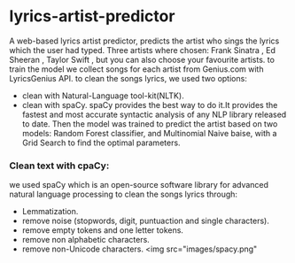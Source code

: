 # lyrics-artist-predictor

A web-based lyrics artist predictor, predicts the artist who sings the lyrics which the user had typed.
Three artists where chosen: Frank Sinatra , Ed Sheeran , Taylor Swift , but you can also choose your favourite artists.
to train the model we collect songs for each artist from Genius.com with LyricsGenius API.
to clean the songs lyrics, we used two options:
- clean with Natural-Language tool-kit(NLTK).
- clean with spaCy.
spaCy provides the best way to do it.It provides the fastest and most accurate syntactic analysis of any NLP library released to date.
Then the model was trained to predict the artist based on two models: Random Forest classifier, and Multinomial Naive baise, with a Grid Search to find the optimal parameters.

### Clean text with cpaCy:
we used spaCy which is an open-source software library for advanced natural language processing to clean the songs lyrics through:
- Lemmatization.
- remove noise (stopwords, digit, puntuaction and single characters).
- remove empty tokens and one letter tokens.
- remove non alphabetic characters.
- remove non-Unicode characters.
<img src="images/spacy.png"






